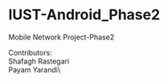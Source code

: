 # IUST-Android_Phase2
Mobile Network Project-Phase2

Contributors:\
Shafagh Rastegari\
Payam Yarandi\
